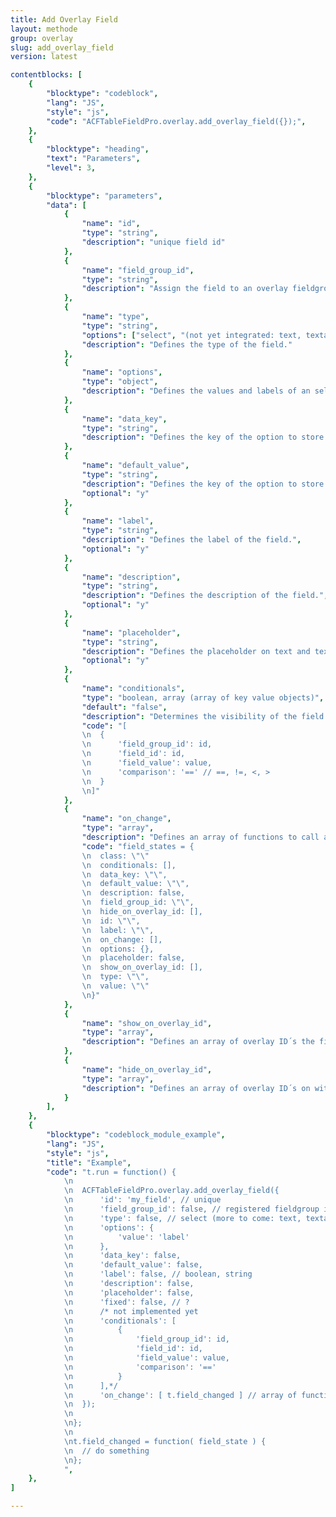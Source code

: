 ```yaml
---
title: Add Overlay Field
layout: methode
group: overlay
slug: add_overlay_field
version: latest

contentblocks: [
	{
		"blocktype": "codeblock",
		"lang": "JS",
		"style": "js",
		"code": "ACFTableFieldPro.overlay.add_overlay_field({});",
	},
	{
		"blocktype": "heading",
		"text": "Parameters",
		"level": 3,
	},
	{
		"blocktype": "parameters",
		"data": [
			{
				"name": "id",
				"type": "string",
				"description": "unique field id"
			},
			{
				"name": "field_group_id",
				"type": "string",
				"description": "Assign the field to an overlay fieldgroup by id."
			},
			{
				"name": "type",
				"type": "string",
				"options": ["select", "(not yet integrated: text, textarea, radio, checkbox, note)"],
				"description": "Defines the type of the field."
			},
			{
				"name": "options",
				"type": "object",
				"description": "Defines the values and labels of an select, radio or checkbox field by `'value': 'label'` pairs."
			},
			{
				"name": "data_key",
				"type": "string",
				"description": "Defines the key of the option to store."
			},
			{
				"name": "default_value",
				"type": "string",
				"description": "Defines the key of the option to store.",
				"optional": "y"
			},
			{
				"name": "label",
				"type": "string",
				"description": "Defines the label of the field.",
				"optional": "y"
			},
			{
				"name": "description",
				"type": "string",
				"description": "Defines the description of the field.",
				"optional": "y"
			},
			{
				"name": "placeholder",
				"type": "string",
				"description": "Defines the placeholder on text and textarea fields.",
				"optional": "y"
			},
			{
				"name": "conditionals",
				"type": "boolean, array (array of key value objects)",
				"default": "false",
				"description": "Determines the visibility of the field depending on the status of other fields",
				"code": "[
				\n	{
				\n		'field_group_id': id,
				\n		'field_id': id,
				\n		'field_value': value,
				\n		'comparison': '==' // ==, !=, <, >
				\n	}
				\n]"
			},
			{
				"name": "on_change",
				"type": "array",
				"description": "Defines an array of functions to call after field value changed. Provides field_states as parameter to the functions.",
				"code": "field_states = {
				\n	class: \"\"
				\n	conditionals: [],
				\n	data_key: \"\",
				\n	default_value: \"\",
				\n	description: false,
				\n	field_group_id: \"\",
				\n	hide_on_overlay_id: [],
				\n	id: \"\",
				\n	label: \"\",
				\n	on_change: [],
				\n	options: {},
				\n	placeholder: false,
				\n	show_on_overlay_id: [],
				\n	type: \"\",
				\n	value: \"\"
				\n}"
			},
			{
				"name": "show_on_overlay_id",
				"type": "array",
				"description": "Defines an array of overlay ID´s the field should appear only."
			},
			{
				"name": "hide_on_overlay_id",
				"type": "array",
				"description": "Defines an array of overlay ID´s on witch the field should not appear."
			}
		],
	},
	{
		"blocktype": "codeblock_module_example",
		"lang": "JS",
		"style": "js",
		"title": "Example",
		"code": "t.run = function() {
			\n
			\n	ACFTableFieldPro.overlay.add_overlay_field({
			\n		'id': 'my_field', // unique
			\n		'field_group_id': false, // registered fieldgroup id in t.state.fieldgroups
			\n		'type': false, // select (more to come: text, textarea, radio, checkbox, note )
			\n		'options': {
			\n			'value': 'label'
			\n		},
			\n		'data_key': false,
			\n		'default_value': false,
			\n		'label': false, // boolean, string
			\n		'description': false,
			\n		'placeholder': false,
			\n		'fixed': false, // ?
			\n		/* not implemented yet
			\n		'conditionals': [
			\n			{
			\n				'field_group_id': id,
			\n				'field_id': id,
			\n				'field_value': value,
			\n				'comparison': '=='
			\n			}
			\n		],*/
			\n		'on_change': [ t.field_changed ] // array of functions
			\n	});
			\n
			\n};
			\n
			\nt.field_changed = function( field_state ) {
			\n	// do something
			\n};
			",
	},
]

---
```


